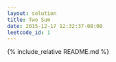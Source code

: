 ```yaml
---
layout: solution
title: Two Sum
date: 2015-12-17 12:32:37-08:00
leetcode_id: 1
---
```

{% include_relative README.md %}
